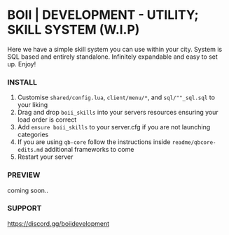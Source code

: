 # BOII | DEVELOPMENT - UTILITY; SKILL SYSTEM (W.I.P)

Here we have a simple skill system you can use within your city. 
System is SQL based and entirely standalone.
Infinitely expandable and easy to set up.
Enjoy!

### INSTALL

1. Customise `shared/config.lua`, `client/menu/*`, and `sql/""_sql.sql` to your liking
2. Drag and drop `boii_skills` into your servers resources ensuring your load order is correct
3. Add `ensure boii_skills` to your server.cfg if you are not launching categories 
4. If you are using `qb-core` follow the instructions inside `readme/qbcore-edits.md` additional frameworks to come
5. Restart your server

### PREVIEW
coming soon..

### SUPPORT
https://discord.gg/boiidevelopment
